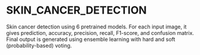 # SKIN_CANCER_DETECTION
Skin cancer detection using 6 pretrained models. For each input image, it gives prediction, accuracy, precision, recall, F1-score, and confusion matrix. Final output is generated using ensemble learning with hard and soft (probability-based) voting.
